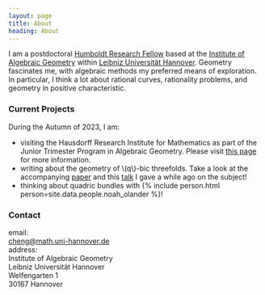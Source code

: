 ```yaml
---
layout: page
title: About
heading: About
---
```


I am a postdoctoral
[Humboldt Research Fellow](https://www.humboldt-foundation.de/en/) based at the
[Institute of Algebraic Geometry](https://www.iag.uni-hannover.de/en/) within
[Leibniz Universität Hannover](https://www.uni-hannover.de/en/).
Geometry fascinates me, with algebraic methods my preferred means of
exploration. In particular, I think a lot about rational curves,
rationality problems, and geometry in positive characteristic.

### Current Projects
During the Autumn of 2023, I am:

-   visiting the Hausdorff Research Institute for Mathematics as part of the
    Junior Trimester Program in Algebraic Geometry. Please visit
    [this page](/jtp-2023) for more information.
-   writing about the geometry of \\(q\\)-bic threefolds. Take a look at the
    accompanying [paper](/assets/qbic-fanos.pdf) and this
    [talk](https://www.youtube.com/watch?v=0xx6MBSB1BY) I gave a while ago on
    the subject!
-   thinking about quadric bundles with
   {% include person.html person=site.data.people.noah_olander %}!

### Contact
<div class="contact">
email: <br/>
<a id="email" href="mailto:cheng@math.uni-hannover.de">cheng@math.uni-hannover.de</a><br/>
address:<br/>
<div id="address">
Institute of Algebraic Geometry<br/>
Leibniz Universität Hannover<br/>
Welfengarten 1<br/>
30167 Hannover<br/>
</div>
</div>
